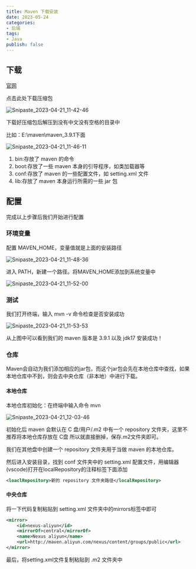 ```yaml
---
title: Maven 下载安装
date: 2023-05-24
categories:
- 后端
tags:
- Java
publish: false
---
```


## 下载

[官网](https://maven.apache.org/download.cgi)

点击此处下载压缩包

![Snipaste_2023-04-21_11-42-46](http://cdn.reday.asia/images/202304211143826.png)

下载好压缩包后解压到没有中文没有空格的目录中

比如：E:\maven\maven_3.9.1下面

![Snipaste_2023-04-21_11-46-11](http://cdn.reday.asia/images/202304211146573.png)

1. bin:存放了 maven 的命令
2. boot:存放了一些 maven 本身的引导程序，如类加载器等
3. conf:存放了 maven 的一些配置文件，如 setting.xml 文件
4. lib:存放了 maven 本身运行所需的一些 jar 包

## 配置

完成以上步骤后我们开始进行配置


### 环境变量

配置 MAVEN_HOME，变量值就是上面的安装路径

![Snipaste_2023-04-21_11-48-36](http://cdn.reday.asia/images/202304211149251.png)



进入 PATH，新建一个路径。将MAVEN_HOME添加到系统变量中

![Snipaste_2023-04-21_11-52-00](http://cdn.reday.asia/images/202304211152490.png)



### 测试

我们打开终端，输入 mvn -v 命令检查是否安装成功

![Snipaste_2023-04-21_11-53-53](http://cdn.reday.asia/images/202304211154150.png)

从上图中可以看到我们的 maven 版本是 3.9.1 以及 jdk17 安装成功！

### 仓库

Maven会自动为我们添加相应的jar包，而这个jar包会先在本地仓库中查找，如果本地仓库中不到，则会去中央仓库（非本地）中进行下载。

#### 本地仓库

本地仓库初始化：在终端中输入命令 mvn 

![Snipaste_2023-04-21_12-03-46](http://cdn.reday.asia/images/202304211203397.png)

初始化后 maven 会默认在 C 盘/用户/.m2 中有一个 repository 文件夹，这里不推荐将本地仓库存放在 C盘 所以就直接删掉，保存.m2文件夹即可。

我们在其他盘中创建一个 repository 文件夹用于当做 maven 的本地仓库。

然后进入安装目录，找到 conf 文件夹中的 setting.xml 配置文件，用编辑器(vscode)打开在localRepository的注释标签下面添加

```xml
<loaclRepository>新的 repository 文件夹路径</localRepository>
```

#### 中央仓库

将一下代码复制粘贴到 setting.xml 文件夹中的mirrors标签中即可

```xml
<mirror>
    <id>nexus-aliyun</id>
    <mirrorOf>central</mirrorOf>
    <name>Nexus aliyun</name>
    <url>http://maven.aliyun.com/nexus/content/groups/public</url> 
</mirror>
```

最后，将setting.xml文件复制粘贴到 .m2 文件夹中

<reward/>
